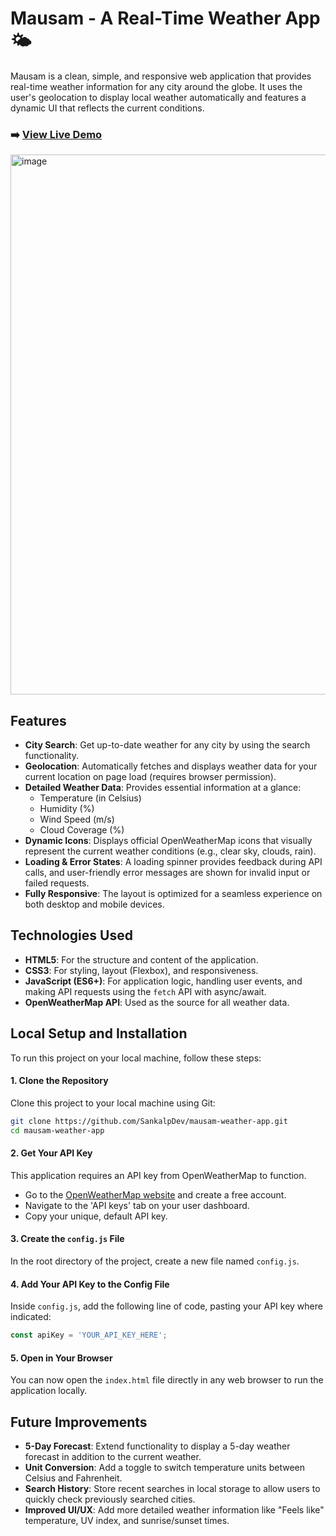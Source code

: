 # Mausam - A Real-Time Weather App 🌤️

Mausam is a clean, simple, and responsive web application that provides real-time weather information for any city around the globe. It uses the user's geolocation to display local weather automatically and features a dynamic UI that reflects the current conditions.

### ➡️ **[View Live Demo](https://sankalpdev.github.io/mausam-weather-app/)**
<img width="1919" height="864" alt="image" src="https://github.com/user-attachments/assets/1c69d128-6b65-4433-8d10-b1376bae1914" />


## Features

  * **City Search**: Get up-to-date weather for any city by using the search functionality.
  * **Geolocation**: Automatically fetches and displays weather data for your current location on page load (requires browser permission).
  * **Detailed Weather Data**: Provides essential information at a glance:
      * Temperature (in Celsius)
      * Humidity (%)
      * Wind Speed (m/s)
      * Cloud Coverage (%)
  * **Dynamic Icons**: Displays official OpenWeatherMap icons that visually represent the current weather conditions (e.g., clear sky, clouds, rain).
  * **Loading & Error States**: A loading spinner provides feedback during API calls, and user-friendly error messages are shown for invalid input or failed requests.
  * **Fully Responsive**: The layout is optimized for a seamless experience on both desktop and mobile devices.

## Technologies Used

  * **HTML5**: For the structure and content of the application.
  * **CSS3**: For styling, layout (Flexbox), and responsiveness.
  * **JavaScript (ES6+)**: For application logic, handling user events, and making API requests using the `fetch` API with async/await.
  * **OpenWeatherMap API**: Used as the source for all weather data.

## Local Setup and Installation

To run this project on your local machine, follow these steps:

#### 1\. Clone the Repository

Clone this project to your local machine using Git:

```bash
git clone https://github.com/SankalpDev/mausam-weather-app.git
cd mausam-weather-app
```

#### 2\. Get Your API Key

This application requires an API key from OpenWeatherMap to function.

  * Go to the [OpenWeatherMap website](https://openweathermap.org/) and create a free account.
  * Navigate to the 'API keys' tab on your user dashboard.
  * Copy your unique, default API key.

#### 3\. Create the `config.js` File

In the root directory of the project, create a new file named `config.js`.

#### 4\. Add Your API Key to the Config File

Inside `config.js`, add the following line of code, pasting your API key where indicated:

```javascript
const apiKey = 'YOUR_API_KEY_HERE';
```

#### 5\. Open in Your Browser

You can now open the `index.html` file directly in any web browser to run the application locally.

## Future Improvements

  * **5-Day Forecast**: Extend functionality to display a 5-day weather forecast in addition to the current weather.
  * **Unit Conversion**: Add a toggle to switch temperature units between Celsius and Fahrenheit.
  * **Search History**: Store recent searches in local storage to allow users to quickly check previously searched cities.
  * **Improved UI/UX**: Add more detailed weather information like "Feels like" temperature, UV index, and sunrise/sunset times.
